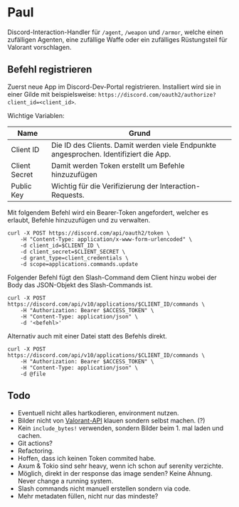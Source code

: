 # Paul

Discord-Interaction-Handler für `/agent`, `/weapon` und `/armor`, welche einen zufälligen Agenten, eine zufällige Waffe oder ein zufälliges Rüstungsteil für Valorant vorschlagen.

## Befehl registrieren

Zuerst neue App im Discord-Dev-Portal registrieren. Installiert wird sie in einer Gilde mit beispielsweise: `https://discord.com/oauth2/authorize?client_id=<client_id>`.

Wichtige Variablen:

| Name          | Grund                                                                                 |
|---------------|---------------------------------------------------------------------------------------|
| Client ID     | Die ID des Clients. Damit werden viele Endpunkte angesprochen. Identifiziert die App. |
| Client Secret | Damit werden Token erstellt um Befehle hinzuzufügen                                   |
| Public Key    | Wichtig für die Verifizierung der Interaction-Requests.                               |

Mit folgendem Befehl wird ein Bearer-Token angefordert, welcher es erlaubt, Befehle hinzuzufügen und zu verwalten.

```shell
curl -X POST https://discord.com/api/oauth2/token \
    -H "Content-Type: application/x-www-form-urlencoded" \
    -d client_id=$CLIENT_ID \
    -d client_secret=$CLIENT_SECRET \
    -d grant_type=client_credentials \
    -d scope=applications.commands.update
```

Folgender Befehl fügt den Slash-Command dem Client hinzu wobei der Body das JSON-Objekt des Slash-Commands ist.

```shell
curl -X POST https://discord.com/api/v10/applications/$CLIENT_ID/commands \
    -H "Authorization: Bearer $ACCESS_TOKEN" \
    -H "Content-Type: application/json" \
    -d '<befehl>'
```

Alternativ auch mit einer Datei statt des Befehls direkt.

```shell
curl -X POST https://discord.com/api/v10/applications/$CLIENT_ID/commands \
    -H "Authorization: Bearer $ACCESS_TOKEN" \
    -H "Content-Type: application/json" \
    -d @file
```

## Todo

- Eventuell nicht alles hartkodieren, environment nutzen.
- Bilder nicht von [Valorant-API](https://valorant-api.com) klauen sondern selbst machen. (?)
- Kein `include_bytes!` verwenden, sondern Bilder beim 1. mal laden und cachen.
- Git actions?
- Refactoring.
- Hoffen, dass ich keinen Token commited habe.
- Axum & Tokio sind sehr heavy, wenn ich schon auf serenity verzichte.
- Möglich, direkt in der response das image senden? Keine Ahnung. Never change a running system.
- Slash commands nicht manuell erstellen sondern via code.
- Mehr metadaten füllen, nicht nur das mindeste?
